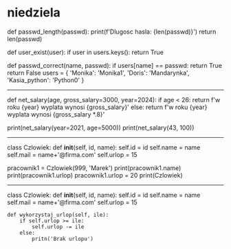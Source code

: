 # niedziela


def passwd_length(passwd):
    print(f'Dlugosc hasla: {len(passwd)}')
    return len(passwd)


def user_exist(user):
    if user in users.keys():
        return True

 def passwd_correct(name, passwd):
    if users[name] == passwd:
        return True
    return False
users = {
    'Monika': 'Monika1',
    'Doris': 'Mandarynka',
    'Kasia_python': 'Python0'
}


------

def net_salary(age, gross_salary=3000, year=2024):
    if age < 26:
        return f'w roku {year} wyplata wynosi {gross_salary}'
    else:
        return f'w roku {year} wyplata wynosi {gross_salary *.8}'

print(net_salary(year=2021, age=5000))
print(net_salary(43, 100))

-------



class Czlowiek:
    def __init__(self, id, name):
        self.id = id
        self.name = name
        self.mail = name+'@firma.com'
        self.urlop = 15

pracownik1 = Czlowiek(999, 'Marek')
print(pracownik1.name)
print(pracownik1.urlop)
pracownik1.urlop = 20
print(Czlowiek)



-----


class Czlowiek:
    def __init__(self, id, name):
        self.id = id
        self.name = name
        self.mail = name+'@firma.com'
        self.urlop = 15

    def wykorzystaj_urlop(self, ile):
        if self.urlop >= ile:
            self.urlop -= ile
        else:
            pritn('Brak urlopu')


